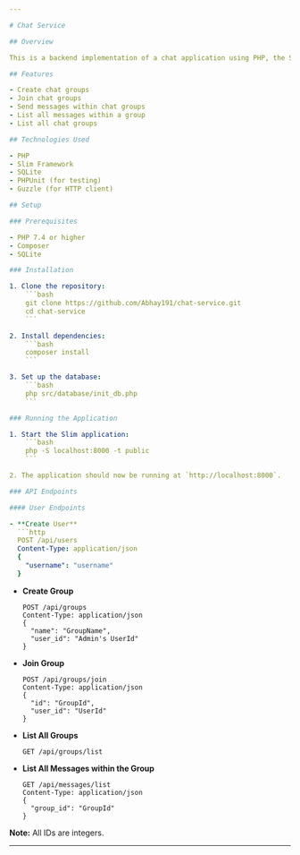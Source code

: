 ```yaml
---

# Chat Service

## Overview

This is a backend implementation of a chat application using PHP, the Slim framework, and SQLite. Users can create chat groups, join these groups, and send messages within them. The groups are public, so any user can join any group. Users can also view all the messages.

## Features

- Create chat groups
- Join chat groups
- Send messages within chat groups
- List all messages within a group
- List all chat groups

## Technologies Used

- PHP
- Slim Framework
- SQLite
- PHPUnit (for testing)
- Guzzle (for HTTP client)

## Setup

### Prerequisites

- PHP 7.4 or higher
- Composer
- SQLite

### Installation

1. Clone the repository:
    ```bash
    git clone https://github.com/Abhay191/chat-service.git
    cd chat-service
    ```

2. Install dependencies:
    ```bash
    composer install
    ```

3. Set up the database:
    ```bash
    php src/database/init_db.php
    ```

### Running the Application

1. Start the Slim application:
    ```bash
    php -S localhost:8000 -t public
    ```

2. The application should now be running at `http://localhost:8000`.

### API Endpoints

#### User Endpoints

- **Create User**  
  ```http
  POST /api/users
  Content-Type: application/json
  {
    "username": "username"
  }
  ```

- **Create Group**  
  ```http
  POST /api/groups
  Content-Type: application/json
  {
    "name": "GroupName",
    "user_id": "Admin's UserId"
  }
  ```

- **Join Group**  
  ```http
  POST /api/groups/join
  Content-Type: application/json
  {
    "id": "GroupId",
    "user_id": "UserId"
  }
  ```

- **List All Groups**  
  ```http
  GET /api/groups/list
  ```

- **List All Messages within the Group**  
  ```http
  GET /api/messages/list
  Content-Type: application/json
  {
    "group_id": "GroupId"
  }
  ```

**Note:** All IDs are integers.

---
```


